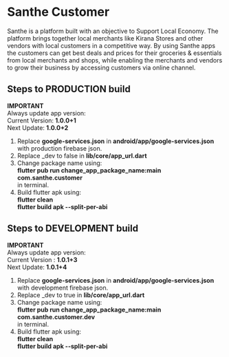 # Santhe Customer

Santhe is a platform built with an objective to Support Local Economy. The platform brings together local merchants like
Kirana Stores and other vendors with local customers in a competitive way. By using Santhe apps the customers can get
best deals and prices for their groceries & essentials from local merchants and shops, while enabling the merchants and
vendors to grow their business by accessing customers via online channel.

##  Steps to PRODUCTION build

**IMPORTANT**<br>
Always update app version:<br>
Current Version: **1.0.0+1**<br>
Next Update: **1.0.0+2**<br>

1. Replace **google-services.json** in **android/app/google-services.json** with production firebase json.
2. Replace _dev to false in **lib/core/app_url.dart**
3. Change package name using:
   <br> **flutter pub run change_app_package_name:main com.santhe.customer** <br>
   in terminal.
4. Build flutter apk using:
   <br> **flutter clean**
   <br> **flutter build apk --split-per-abi**

## Steps to DEVELOPMENT build

**IMPORTANT**<br>
Always update app version:<br>
Current Version : **1.0.1+3**<br>
Next Update: **1.0.1+4**<br>

1. Replace **google-services.json** in **android/app/google-services.json** with development firebase json.
2. Replace _dev to true in **lib/core/app_url.dart**
3. Change package name using:
   <br> **flutter pub run change_app_package_name:main com.santhe.customer.dev** <br>
   in terminal.
4. Build flutter apk using:
   <br> **flutter clean**
   <br> **flutter build apk --split-per-abi**

